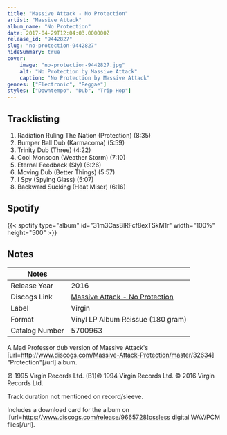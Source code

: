 ```yaml
---
title: "Massive Attack - No Protection"
artist: "Massive Attack"
album_name: "No Protection"
date: 2017-04-29T12:04:03.000000Z
release_id: "9442827"
slug: "no-protection-9442827"
hideSummary: true
cover:
    image: "no-protection-9442827.jpg"
    alt: "No Protection by Massive Attack"
    caption: "No Protection by Massive Attack"
genres: ["Electronic", "Reggae"]
styles: ["Downtempo", "Dub", "Trip Hop"]
---
```


## Tracklisting
1. Radiation Ruling The Nation (Protection) (8:35)
2. Bumper Ball Dub (Karmacoma) (5:59)
3. Trinity Dub (Three) (4:22)
4. Cool Monsoon (Weather Storm) (7:10)
5. Eternal Feedback (Sly) (6:26)
6. Moving Dub (Better Things) (5:57)
7. I Spy (Spying Glass) (5:07)
8. Backward Sucking (Heat Miser) (6:16)


## Spotify
{{< spotify type="album" id="31m3CasBlRFcf8exTSkM1r" width="100%" height="500" >}}



## Notes
| Notes          |             |
| ---------------| ----------- |
| Release Year   | 2016 |
| Discogs Link   | [Massive Attack - No Protection](https://www.discogs.com/release/9442827-Massive-Attack-V-Mad-Professor-No-Protection) |
| Label          | Virgin |
| Format         | Vinyl LP Album Reissue (180 gram) |
| Catalog Number | 5700963 |

A Mad Professor dub version of Massive Attack's [url=http://www.discogs.com/Massive-Attack-Protection/master/32634] "Protection"[/url] album.


℗ 1995 Virgin Records Ltd.  (B1)℗ 1994 Virgin Records Ltd. © 2016 Virgin Records Ltd.

Track duration not mentioned on record/sleeve.

Includes a download card for the album on l[url=https://www.discogs.com/release/9665728]ossless digital WAV/PCM files[/url].

